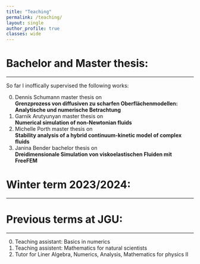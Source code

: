```yaml
---
title: "Teaching"
permalink: /teaching/
layout: single
author_profile: true
classes: wide
---
```




Bachelor and Master thesis:
==================
* * *
So far I inoffically supervised the following works:

0. Dennis Schumann master thesis on\
**Grenzprozess von diffusiven zu scharfen Oberflächenmodellen: Analytische und numerische Betrachtung**
0. Garnik Arutyunyan master thesis on\
 **Numerical simulation of non-Newtonian fluids**
0. Michelle Porth master thesis on\
**Stability analysis of a hybrid continuum-kinetic model of complex fluids**
0. Janina Bender bachelor thesis on\
 **Dreidimensionale Simulation von viskoelastischen Fluiden mit FreeFEM**



Winter term 2023/2024:
==================
* * *


Previous terms at JGU:
==================
* * *

0. Teaching assistant: Basics in numerics
0. Teaching assistent: Mathematics for natural scientists
0. Tutor for Liner Algebra, Numerics, Analysis, Mathematics for physics II

